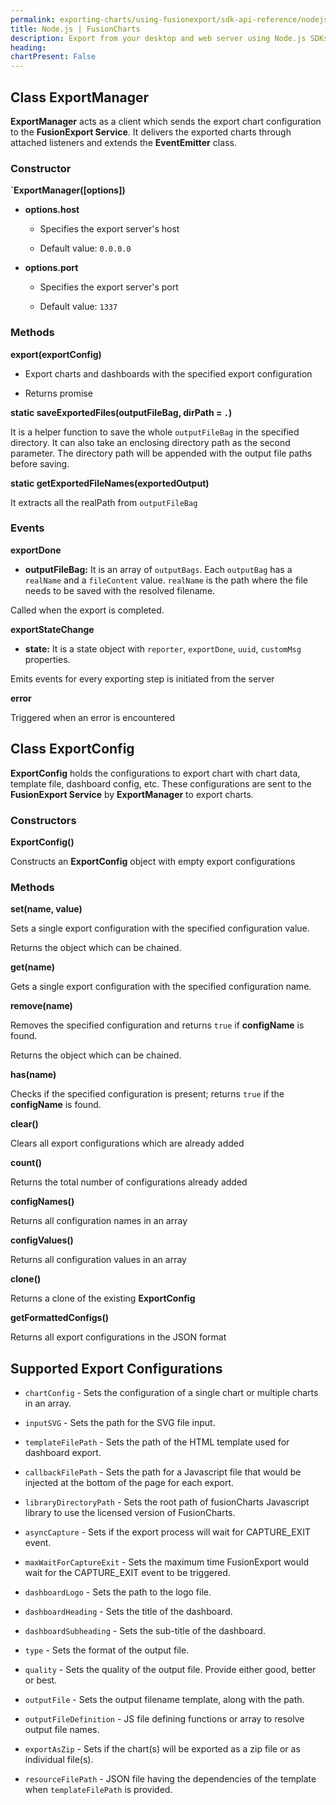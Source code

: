 ```yaml
---
permalink: exporting-charts/using-fusionexport/sdk-api-reference/nodejs.html
title: Node.js | FusionCharts
description: Export from your desktop and web server using Node.js SDKs. A complete list of API reference.
heading: 
chartPresent: False
---
```


## Class ExportManager

**ExportManager** acts as a client which sends the export chart configuration to the **FusionExport Service**. It delivers the exported charts through attached listeners and extends the **EventEmitter** class.

### Constructor

**`ExportManager([options])**

* **options.host** 

    * Specifies the export server's host 

    * Default value: `0.0.0.0`

* **options.port**

    * Specifies the export server's port

    * Default value: `1337`

### Methods

**export(exportConfig)**

* Export charts and dashboards with the specified export configuration

* Returns promise

**static saveExportedFiles(outputFileBag, dirPath = `.`)**

It is a helper function to save the whole `outputFileBag` in the specified directory. It can also take an enclosing directory path as the second parameter. The directory path will be appended with the output file paths before saving.

**static getExportedFileNames(exportedOutput)**

It extracts all the realPath from  `outputFileBag`

### Events

**exportDone**

* **outputFileBag:** It is an array of `outputBags`. Each `outputBag` has a `realName` and a `fileContent` value. `realName` is the path where the file needs to be saved with the resolved filename.

Called when the export is completed.

**exportStateChange**

* **state:** It is a state object with `reporter`, `exportDone`, `uuid`, `customMsg` properties.

Emits events for every exporting step is initiated from the server

**error**

Triggered when an error is encountered

## Class ExportConfig

**ExportConfig** holds the configurations to export chart with chart data, template file, dashboard config, etc. These configurations are sent to the **FusionExport Service** by **ExportManager** to export charts.

### Constructors

**ExportConfig()**

Constructs an **ExportConfig** object with empty export configurations

### Methods

**set(name, value)**

Sets a single export configuration with the specified configuration value.

Returns the object which can be chained.

**get(name)**

Gets a single export configuration with the specified configuration name.

**remove(name)**

Removes the specified configuration and returns `true` if **configName** is found.

Returns the object which can be chained.

**has(name)**

Checks if the specified configuration is present; returns `true` if the **configName** is found.

**clear()**

Clears all export configurations which are already added

**count()**

Returns the total number of configurations already added

**configNames()**

Returns all configuration names in an array

**configValues()**

Returns all configuration values in an array

**clone()**

Returns a clone of the existing **ExportConfig**

**getFormattedConfigs()**

Returns all export configurations in the JSON format

## Supported Export Configurations

* `chartConfig` - Sets the configuration of a single chart or multiple charts in an array.

* `inputSVG` - Sets the path for the SVG file input.

* `templateFilePath` - Sets the path of the HTML template used for dashboard export.

* `callbackFilePath` - Sets the path for a Javascript file that would be injected at the bottom of the page for each export.

* `libraryDirectoryPath` - Sets the root path of fusionCharts Javascript library to use the licensed version of FusionCharts.

* `asyncCapture` - Sets if the export process will wait for CAPTURE_EXIT event.

* `maxWaitForCaptureExit` - Sets the maximum time FusionExport would wait for the CAPTURE_EXIT event to be triggered.

* `dashboardLogo` - Sets the path to the logo file.

* `dashboardHeading` - Sets the title of the dashboard.

* `dashboardSubheading` - Sets the sub-title of the dashboard.

* `type` - Sets the format of the output file.

* `quality` - Sets the quality of the output file. Provide either good, better or best.

* `outputFile` - Sets the output filename template, along with the path.

* `outputFileDefinition` - JS file defining functions or array to resolve output file names.

* `exportAsZip` - Sets if the chart(s) will be exported as a zip file or as individual file(s).

* `resourceFilePath` - JSON file having the dependencies of the template when `templateFilePath` is provided.